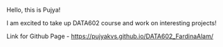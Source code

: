 Hello, this is Pujya!

I am excited to take up DATA602 course and work on interesting projects!

Link for Github Page - https://pujyakvs.github.io/DATA602_FardinaAlam/

